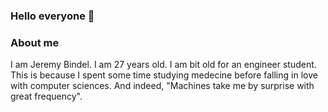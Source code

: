 ### Hello everyone 👋

### About me

I am Jeremy Bindel. I am 27 years old. I am bit old for an engineer student. This is because I spent some time studying medecine before falling in love with computer sciences. And indeed, "Machines take me by surprise with great frequency".  

